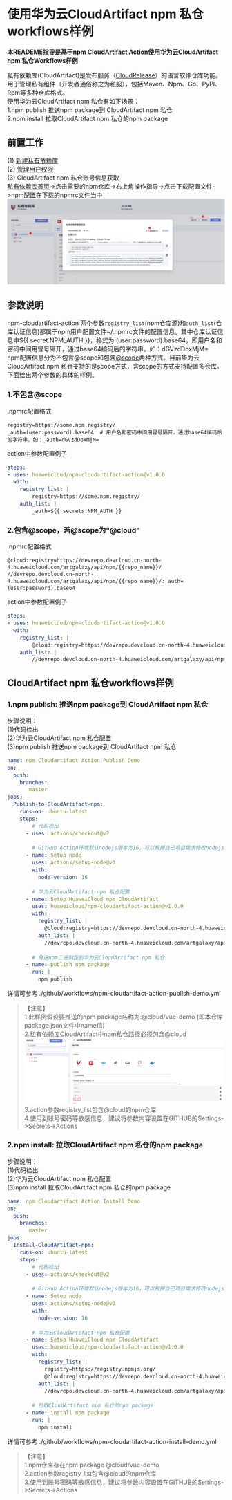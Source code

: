 # 使用华为云CloudArtifact npm 私仓workflows样例
**本READEME指导是基于[npm CloudArtifact Action](https://github.com/marketplace/actions/huaweicloud-npm-cloudartifact)使用华为云CloudArtifact npm 私仓Workflows样例**   
  
私有依赖库(CloudArtifact)是发布服务（[CloudRelease](https://support.huaweicloud.com/cloudrelease/index.html)）的语言软件仓库功能。用于管理私有组件（开发者通俗称之为私服），包括Maven、Npm、Go、PyPI、Rpm等多种仓库格式。   
使用华为云CloudArtifact npm 私仓有如下场景：  
1.npm publish 推送npm package到 CloudArtifact npm 私仓   
2.npm install 拉取CloudArtifact npm 私仓的npm package 

## **前置工作**
(1) [新建私有依赖库](https://support.huaweicloud.com/usermanual-releaseman/cloudrelease_01_0008.html)  
(2) [管理用户权限](https://support.huaweicloud.com/usermanual-releaseman/cloudrelease_01_0011.html)  
(3) CloudArtifact npm 私仓账号信息获取  
[私有依赖库首页](https://devcloud.cn-north-4.huaweicloud.com/cloudartifact/repository)->点击需要的npm仓库->右上角操作指导->点击下载配置文件->npm配置在下载的npmrc文件当中  
![图一](imgs/npm-config-download.PNG)

## 参数说明
npm-cloudartifact-action 两个参数`registry_list`(npm仓库源)和`auth_list`(仓库认证信息)都属于npm用户配置文件~/.npmrc文件的配置信息。其中仓库认证信息中${{ secret.NPM_AUTH }}，格式为 (user:password).base64，即用户名和密码中间用冒号隔开，通过base64编码后的字符串。如：dGVzdDoxMjM=    
npm配置信息分为不包含@scope和包含[@scope](https://docs.npmjs.com/cli/v6/using-npm/scope)两种方式。目前华为云CloudArtifact npm 私仓支持的是scope方式，含scope的方式支持配置多仓库。下面给出两个参数的具体的样例。  

### 1.不包含@scope
.npmrc配置格式
```
registry=https://some.npm.registry/
_auth=(user:password).base64  # 用户名和密码中间用冒号隔开，通过base64编码后的字符串。如：_auth=dGVzdDoxMjM=
```
action中参数配置例子
```yml
steps:
- uses: huaweicloud/npm-cloudartifact-action@v1.0.0
  with: 
    registry_list: |
        registry=https://some.npm.registry/
    auth_list: |
        _auth=${{ secrets.NPM_AUTH }}
```
### 2.包含@scope，若@scope为"@cloud"
.npmrc配置格式
```
@cloud:registry=https://devrepo.devcloud.cn-north-4.huaweicloud.com/artgalaxy/api/npm/{{repo_name}}/
//devrepo.devcloud.cn-north-4.huaweicloud.com/artgalaxy/api/npm/{{repo_name}}/:_auth=(user:password).base64
```
action中参数配置例子
```yml
steps:
- uses: huaweicloud/npm-cloudartifact-action@v1.0.0
  with: 
    registry_list: |
        @cloud:registry=https://devrepo.devcloud.cn-north-4.huaweicloud.com/artgalaxy/api/npm/{{repo_name}}/
    auth_list: |
        //devrepo.devcloud.cn-north-4.huaweicloud.com/artgalaxy/api/npm/{{repo_name}}/:_auth=${{ secrets.NPM_AUTH }}
```

## **CloudArtifact npm 私仓workflows样例**
### 1.npm publish: 推送npm package到 CloudArtifact npm 私仓 
步骤说明：  
(1)代码检出   
(2)华为云CloudArtifact npm 私仓配置    
(3)npm publish 推送npm package到 CloudArtifact npm 私仓  
```yaml
name: npm Cloudartifact Action Publish Demo
on:
  push:
    branches:
       master
jobs:
  Publish-to-CloudArtifact-npm:
    runs-on: ubuntu-latest
    steps:
        # 代码检出
      - uses: actions/checkout@v2

        # GitHub Action环境默认nodejs版本为16，可以根据自己项目需求修改nodejs版本
      - name: Setup node
        uses: actions/setup-node@v3
        with:
          node-version: 16

        # 华为云CloudArtifact npm 私仓配置 
      - name: Setup HuaweiCloud npm CloudArtifact
        uses: huaweicloud/npm-cloudartifact-action@v1.0.0
        with: 
          registry_list: |
            @cloud:registry=https://devrepo.devcloud.cn-north-4.huaweicloud.com/artgalaxy/api/npm/{{repo_name}}/
          auth_list: |
            //devrepo.devcloud.cn-north-4.huaweicloud.com/artgalaxy/api/npm/{{repo_name}}/:_auth=${{ secrets.NPM_AUTH }}
            
        # 推送npm二进制包到华为云CloudArtifact npm 私仓
      - name: publish npm package 
        run: |
          npm publish
```   
详情可参考 ./github/workflows/npm-cloudartifact-action-publish-demo.yml
>【注意】  
> 1.此样例假设要推送的npm package名称为:@cloud/vue-demo (即本仓库package.json文件中name值)  
> 2.私有依赖库CloudArtifact中npm私仓路径必须包含@cloud
> ![npm-repo-scope](imgs/npm-repo-scope.PNG)  
> 3.action参数registry_list包含@cloud的npm仓库  
> 4.使用到账号密码等敏感信息，建议将参数内容设置在GITHUB的Settings->Secrets->Actions

### 2.npm install: 拉取CloudArtifact npm 私仓的npm package 
步骤说明：  
(1)代码检出   
(2)华为云CloudArtifact npm 私仓配置    
(3)npm install 拉取CloudArtifact npm 私仓的npm package   
```yaml
name: npm Cloudartifact Action Install Demo
on:
  push:
    branches:
       master
jobs:
  Install-CloudArtifact-npm:
    runs-on: ubuntu-latest
    steps:
        # 代码检出
      - uses: actions/checkout@v2

        # GitHub Action环境默认nodejs版本为16，可以根据自己项目需求修改nodejs版本
      - name: Setup node
        uses: actions/setup-node@v3
        with:
          node-version: 16

        # 华为云CloudArtifact npm 私仓配置 
      - name: Setup HuaweiCloud npm CloudArtifact
        uses: huaweicloud/npm-cloudartifact-action@v1.0.0
        with: 
          registry_list: |
            registry=https://registry.npmjs.org/
            @cloud:registry=https://devrepo.devcloud.cn-north-4.huaweicloud.com/artgalaxy/api/npm/{{repo_name}}/
          auth_list: |
            //devrepo.devcloud.cn-north-4.huaweicloud.com/artgalaxy/api/npm/{{repo_name}}/:_auth=${{ secrets.NPM_AUTH }}
            
        # 拉取CloudArtifact npm 私仓的npm package
      - name: install npm package 
        run: |
          npm install
```
详情可参考 ./github/workflows/npm-cloudartifact-action-install-demo.yml
>【注意】  
> 1.npm仓库存在npm package @cloud/vue-demo   
> 2.action参数registry_list包含@cloud的npm仓库  
> 3.使用到账号密码等敏感信息，建议将参数内容设置在GITHUB的Settings->Secrets->Actions